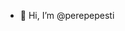 - 👋 Hi, I’m @perepepesti

<!---
perepepesti/perepepesti is a ✨ special ✨ repository because its `README.md` (this file) appears on your GitHub profile.
You can click the Preview link to take a look at your changes.
--->
